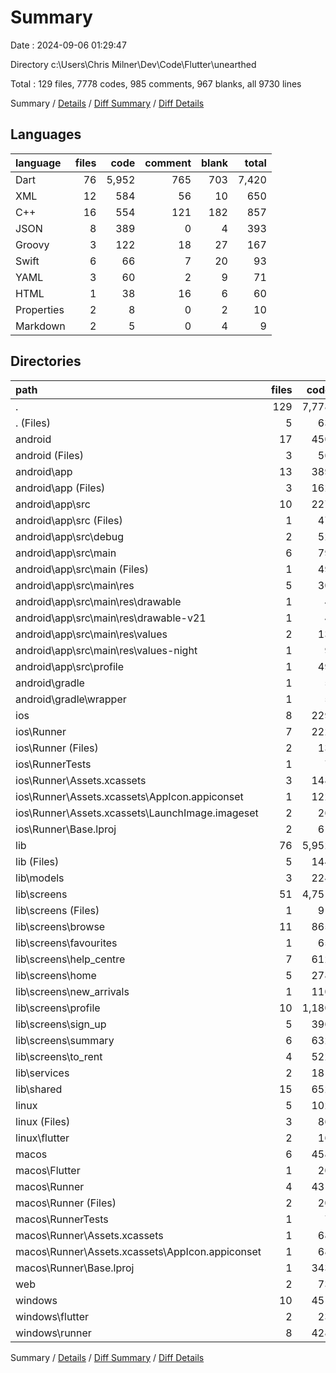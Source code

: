 # Summary

Date : 2024-09-06 01:29:47

Directory c:\\Users\\Chris Milner\\Dev\\Code\\Flutter\\unearthed

Total : 129 files,  7778 codes, 985 comments, 967 blanks, all 9730 lines

Summary / [Details](details.md) / [Diff Summary](diff.md) / [Diff Details](diff-details.md)

## Languages
| language | files | code | comment | blank | total |
| :--- | ---: | ---: | ---: | ---: | ---: |
| Dart | 76 | 5,952 | 765 | 703 | 7,420 |
| XML | 12 | 584 | 56 | 10 | 650 |
| C++ | 16 | 554 | 121 | 182 | 857 |
| JSON | 8 | 389 | 0 | 4 | 393 |
| Groovy | 3 | 122 | 18 | 27 | 167 |
| Swift | 6 | 66 | 7 | 20 | 93 |
| YAML | 3 | 60 | 2 | 9 | 71 |
| HTML | 1 | 38 | 16 | 6 | 60 |
| Properties | 2 | 8 | 0 | 2 | 10 |
| Markdown | 2 | 5 | 0 | 4 | 9 |

## Directories
| path | files | code | comment | blank | total |
| :--- | ---: | ---: | ---: | ---: | ---: |
| . | 129 | 7,778 | 985 | 967 | 9,730 |
| . (Files) | 5 | 63 | 2 | 11 | 76 |
| android | 17 | 450 | 72 | 36 | 558 |
| android (Files) | 3 | 56 | 4 | 15 | 75 |
| android\\app | 13 | 389 | 68 | 20 | 477 |
| android\\app (Files) | 3 | 162 | 14 | 13 | 189 |
| android\\app\\src | 10 | 227 | 54 | 7 | 288 |
| android\\app\\src (Files) | 1 | 47 | 0 | 0 | 47 |
| android\\app\\src\\debug | 2 | 52 | 10 | 1 | 63 |
| android\\app\\src\\main | 6 | 79 | 38 | 6 | 123 |
| android\\app\\src\\main (Files) | 1 | 49 | 6 | 0 | 55 |
| android\\app\\src\\main\\res | 5 | 30 | 32 | 6 | 68 |
| android\\app\\src\\main\\res\\drawable | 1 | 4 | 7 | 2 | 13 |
| android\\app\\src\\main\\res\\drawable-v21 | 1 | 4 | 7 | 2 | 13 |
| android\\app\\src\\main\\res\\values | 2 | 13 | 9 | 1 | 23 |
| android\\app\\src\\main\\res\\values-night | 1 | 9 | 9 | 1 | 19 |
| android\\app\\src\\profile | 1 | 49 | 6 | 0 | 55 |
| android\\gradle | 1 | 5 | 0 | 1 | 6 |
| android\\gradle\\wrapper | 1 | 5 | 0 | 1 | 6 |
| ios | 8 | 229 | 4 | 13 | 246 |
| ios\\Runner | 7 | 222 | 2 | 9 | 233 |
| ios\\Runner (Files) | 2 | 13 | 0 | 3 | 16 |
| ios\\RunnerTests | 1 | 7 | 2 | 4 | 13 |
| ios\\Runner\\Assets.xcassets | 3 | 148 | 0 | 4 | 152 |
| ios\\Runner\\Assets.xcassets\\AppIcon.appiconset | 1 | 122 | 0 | 1 | 123 |
| ios\\Runner\\Assets.xcassets\\LaunchImage.imageset | 2 | 26 | 0 | 3 | 29 |
| ios\\Runner\\Base.lproj | 2 | 61 | 2 | 2 | 65 |
| lib | 76 | 5,952 | 765 | 703 | 7,420 |
| lib (Files) | 5 | 144 | 21 | 30 | 195 |
| lib\\models | 3 | 224 | 30 | 36 | 290 |
| lib\\screens | 51 | 4,751 | 591 | 486 | 5,828 |
| lib\\screens (Files) | 1 | 91 | 11 | 13 | 115 |
| lib\\screens\\browse | 11 | 865 | 88 | 105 | 1,058 |
| lib\\screens\\favourites | 1 | 65 | 9 | 7 | 81 |
| lib\\screens\\help_centre | 7 | 612 | 68 | 34 | 714 |
| lib\\screens\\home | 5 | 278 | 28 | 29 | 335 |
| lib\\screens\\new_arrivals | 1 | 110 | 7 | 11 | 128 |
| lib\\screens\\profile | 10 | 1,180 | 140 | 115 | 1,435 |
| lib\\screens\\sign_up | 5 | 396 | 91 | 58 | 545 |
| lib\\screens\\summary | 6 | 632 | 76 | 53 | 761 |
| lib\\screens\\to_rent | 4 | 522 | 73 | 61 | 656 |
| lib\\services | 2 | 181 | 80 | 37 | 298 |
| lib\\shared | 15 | 652 | 43 | 114 | 809 |
| linux | 5 | 102 | 27 | 38 | 167 |
| linux (Files) | 3 | 86 | 18 | 27 | 131 |
| linux\\flutter | 2 | 16 | 9 | 11 | 36 |
| macos | 6 | 458 | 5 | 16 | 479 |
| macos\\Flutter | 1 | 20 | 3 | 4 | 27 |
| macos\\Runner | 4 | 431 | 0 | 8 | 439 |
| macos\\Runner (Files) | 2 | 20 | 0 | 6 | 26 |
| macos\\RunnerTests | 1 | 7 | 2 | 4 | 13 |
| macos\\Runner\\Assets.xcassets | 1 | 68 | 0 | 1 | 69 |
| macos\\Runner\\Assets.xcassets\\AppIcon.appiconset | 1 | 68 | 0 | 1 | 69 |
| macos\\Runner\\Base.lproj | 1 | 343 | 0 | 1 | 344 |
| web | 2 | 73 | 16 | 7 | 96 |
| windows | 10 | 451 | 94 | 143 | 688 |
| windows\\flutter | 2 | 23 | 9 | 11 | 43 |
| windows\\runner | 8 | 428 | 85 | 132 | 645 |

Summary / [Details](details.md) / [Diff Summary](diff.md) / [Diff Details](diff-details.md)